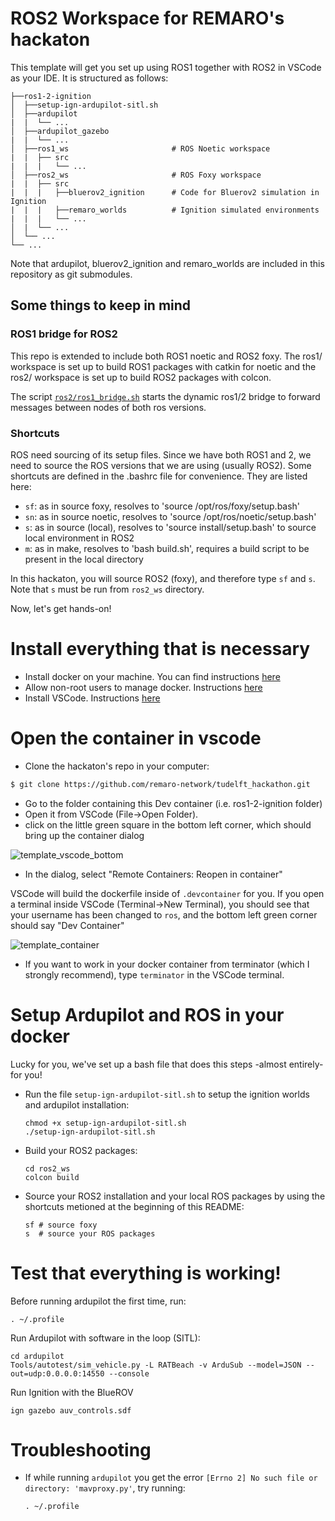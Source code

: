 # ROS2 Workspace for REMARO's hackaton
This template will get you set up using ROS1 together with ROS2 in VSCode as your IDE.
It is structured as follows:
```
├──ros1-2-ignition
│  ├──setup-ign-ardupilot-sitl.sh
│  ├──ardupilot
|  |  └── ...
│  ├──ardupilot_gazebo
|  |  └── ...
│  ├──ros1_ws                       # ROS Noetic workspace
|  |  ├── src
|  |  |   └── ...
│  ├──ros2_ws                       # ROS Foxy workspace
|  |  ├── src
|  |  |   ├──bluerov2_ignition      # Code for Bluerov2 simulation in Ignition
|  |  |   ├──remaro_worlds          # Ignition simulated environments
|  |  |   └── ...
│  |  └── ...
│  └── ...
└── ...
```

Note that ardupilot, bluerov2_ignition and remaro_worlds are included in this repository as git submodules.

## Some things to keep in mind

### ROS1 bridge for ROS2
This repo is extended to include both ROS1 noetic and ROS2 foxy. The ros1/ workspace is set up to build ROS1 packages with catkin for noetic and the ros2/ workspace is set up to build ROS2 packages with colcon.

The script [`ros2/ros1_bridge.sh`](ros2/ros1_bridge.sh) starts the dynamic ros1/2 bridge to forward messages between nodes of both ros versions.

### Shortcuts
ROS need sourcing of its setup files. Since we have both ROS1 and 2, we need to source the ROS versions that we are using (usually ROS2).  Some shortcuts are defined in the .bashrc file for convenience. They are listed here:  
- `sf`: as in source foxy, resolves to 'source /opt/ros/foxy/setup.bash'  
- `sn`: as in source noetic, resolves to 'source /opt/ros/noetic/setup.bash'  
- `s`: as in source (local), resolves to 'source install/setup.bash' to source local environment in ROS2  
- `m`: as in make, resolves to 'bash build.sh', requires a build script to be present in the local directory  

In this hackaton, you will source ROS2 (foxy), and therefore type `sf` and `s`. Note that `s` must be run from `ros2_ws` directory.

Now, let's get hands-on!

# Install everything that is necessary

- Install docker on your machine. You can find instructions [here](https://docs.docker.com/engine/install/ubuntu/)
- Allow non-root users to manage docker. Instructions [here](https://docs.docker.com/engine/install/linux-postinstall/#manage-docker-as-a-non-root-user)
- Install VSCode. Instructions [here](https://code.visualstudio.com/download)

# Open the container in vscode
- Clone the hackaton's repo in your computer:
```Bash
$ git clone https://github.com/remaro-network/tudelft_hackathon.git
```
- Go to the folder containing this Dev container (i.e. ros1-2-ignition folder)
- Open it from VSCode (File->Open Folder).
- click on the little green square in the bottom left corner, which should bring up the container dialog

![template_vscode_bottom](https://user-images.githubusercontent.com/6098197/91332638-5d47b780-e781-11ea-9fb6-4d134dbfc464.png)

- In the dialog, select "Remote Containers: Reopen in container"

VSCode will build the dockerfile inside of `.devcontainer` for you.  If you open a terminal inside VSCode (Terminal->New Terminal), you should see that your username has been changed to `ros`, and the bottom left green corner should say "Dev Container"

![template_container](https://user-images.githubusercontent.com/6098197/91332895-adbf1500-e781-11ea-8afc-7a22a5340d4a.png)

- If you want to work in your docker container from terminator (which I strongly recommend), type `terminator` in the VSCode terminal.

# Setup Ardupilot and ROS in your docker
Lucky for you, we've set up a bash file that does this steps -almost entirely- for you!

- Run the file `setup-ign-ardupilot-sitl.sh` to setup the ignition worlds and ardupilot installation:
    ```
    chmod +x setup-ign-ardupilot-sitl.sh
    ./setup-ign-ardupilot-sitl.sh
    ```
- Build your ROS2 packages:
    ```
    cd ros2_ws
    colcon build
    ```
- Source your ROS2 installation and your local ROS packages by using the shortcuts metioned at the beginning of this README:
    ```
    sf # source foxy
    s  # source your ROS packages
    ```

# Test that everything is working!
Before running ardupilot the first time, run:
```
. ~/.profile
```

Run Ardupilot with software in the loop (SITL):
```
cd ardupilot
Tools/autotest/sim_vehicle.py -L RATBeach -v ArduSub --model=JSON --out=udp:0.0.0.0:14550 --console
```
Run Ignition with the BlueROV
```
ign gazebo auv_controls.sdf
```
# Troubleshooting

- If while running `ardupilot` you get the error `[Errno 2] No such file or directory: 'mavproxy.py'`, try running:
  ```
  . ~/.profile
 ```
